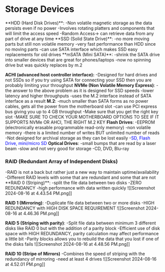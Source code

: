 <h1>Storage Devices</h1>
**HDD (Hard Disk Drives)**: 
	-Non volatile magnetic storage as the data persists even if no power
	-Involves rotating platters and components that will limit the access speed
	-Random Access-> can retrieve data from any part of drive at any time
**SSD (Solid State Drive)**: 
	-no more moving parts but still non volatile memory
	-very fast performance than HDD since no moving parts
	-can use SATA interface which makes SSD easy replacements for old drives
**mSATA (Mini SATA)**:
	-shrink the SATA drive into smaller devices that are great for phones/laptops
	-now no spinning drive but was quickly replaces by m.2

**ACHI (advanced host controller interface):**
	-Designed for hard drives and not SSDs so if you try using SATA for connecting your SSD then you are probably limiting your throughput 
**NVMe (Non Volatile Memory Express)**:
	-the answer to the above problem as it is designed for SSD speeds
	-lower latency and higher throughputs
	-uses the M.2 interface instead of SATA interface as a result
**M.2**:
	-much smaller than SATA forms as no power cables, gets all the power from the motherboard slot
	-can use PCI express bus giving you up to 4 GB throughput 
	-Make sure that you get the right key slot 
-MAKE SURE TO CHECK YOUR MOTHERBOARD OPTIONS TO SEE IF IT SUPPORTS NVMe OR AHCI, THE RIGHT M.2 KEY
**Flash Drives**:
	-EEPROM (electronically erasable programmable read-only memory)
	-non volatile memory
	-there is a limited number of writes BUT unlimited number of reads
	-Not designed for archival storage as they can be lost easily
	-<span style="color: blue;">SD, Flash Drive, mini/micro SD</span>
**Optical Drives**:
	-small bumps that are read by a laser beam
	-slow and not very good for storage
	-CD, DVD, Blu-ray

<h3>RAID (Redundant Array of Independent Disks)</h3>
-RAID is not a back but rather just a new way to maintain uptime/availability
-Different RAID levels with some that are redundant and some that are not
**RAID 0 (Striping)**:
	-split the file data between two disks
	-ZERO REDUNDANCY 
	-high performance with data written quickly 
![[Screenshot 2024-08-16 at 4.43.54 PM.png]]

**RAID 1 (Mirroring)**:
	-Duplicate file data between two or more disks
	-HIGH REDUNDANCY with HIGH DISK SPACE REQUIREMENT 
![[Screenshot 2024-08-16 at 4.46.36 PM.png]]

**RAID 5 (Striping with parity)**:
	-Split file data between minimum 3 different disks like RAID 0 but with the addition of a parity block
	-Efficient use of disk space with HIGH REDUNDANCY, parity calculation may affect performance a little bit
	-Parity blocks allows you to rebuild the data that you lost if one of the disks fails
![[Screenshot 2024-08-16 at 4.48.56 PM.png]]

**RAID 10 (Stripe of Mirrors)**
	-Combines the speed of striping with the redundancy of mirroring 
	-need at least 4 drives 
![[Screenshot 2024-08-16 at 4.52.01 PM.png]]
